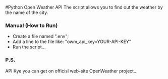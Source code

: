 #Python Open Weather API
The script allows you to find out the weather by the name of the city.

### Manual (How to Run)
* Create a file named ".env";
* Add a line to the file like: "owm_api_key=YOUR-API-KEY"
* Run the script...

### P.S.
API Kye you can get on officisl web-site OpenWeather project...
